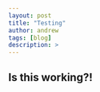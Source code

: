 ```yaml
---
layout: post
title: "Testing"
author: andrew
tags: [blog]
description: >
---
```



<script src="//code.jquery.com/jquery.js"></script>
<style>

.node {
stroke: #fff;
stroke-width: 1.5px;
}

.link {
stroke: #999;
stroke-opacity: .6;
}

</style>



## Is this working?!


<div id="d3div"></div>



<script src="//d3js.org/d3.v3.min.js"></script>
<script>

var width = $("#d3div").width(),
height = 500;

var color = d3.scale.category20();

var force = d3.layout.force()
.charge(-120)
.linkDistance(30)
.size([width, height]);

var svg = d3.select("#d3div").append("svg")
.attr("width", width)
.attr("height", height);

d3.json("../../../../scripts/miserables.json", function(error, graph) {
if (error) throw error;

force
.nodes(graph.nodes)
.links(graph.links)
.start();

var link = svg.selectAll(".link")
.data(graph.links)
.enter().append("line")
.attr("class", "link")
.style("stroke-width", function(d) { return Math.sqrt(d.value); });

var node = svg.selectAll(".node")
.data(graph.nodes)
.enter().append("circle")
.attr("class", "node")
.attr("r", 5)
.style("fill", function(d) { return color(d.group); })
.call(force.drag);

node.append("title")
.text(function(d) { return d.name; });

force.on("tick", function() {
link.attr("x1", function(d) { return d.source.x; })
.attr("y1", function(d) { return d.source.y; })
.attr("x2", function(d) { return d.target.x; })
.attr("y2", function(d) { return d.target.y; });

node.attr("cx", function(d) { return d.x; })
.attr("cy", function(d) { return d.y; });
});
});

</script>
